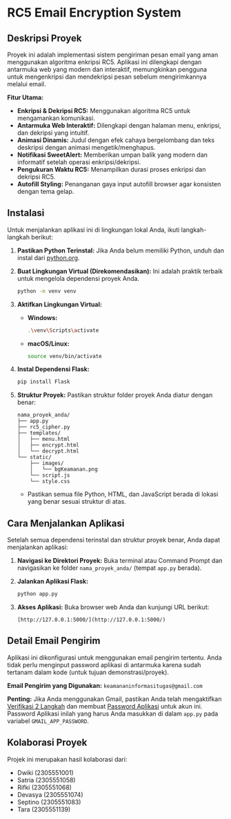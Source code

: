 # RC5 Email Encryption System

## Deskripsi Proyek
Proyek ini adalah implementasi sistem pengiriman pesan email yang aman menggunakan algoritma enkripsi RC5. Aplikasi ini dilengkapi dengan antarmuka web yang modern dan interaktif, memungkinkan pengguna untuk mengenkripsi dan mendekripsi pesan sebelum mengirimkannya melalui email.

**Fitur Utama:**
* **Enkripsi & Dekripsi RC5:** Menggunakan algoritma RC5 untuk mengamankan komunikasi.
* **Antarmuka Web Interaktif:** Dilengkapi dengan halaman menu, enkripsi, dan dekripsi yang intuitif.
* **Animasi Dinamis:** Judul dengan efek cahaya bergelombang dan teks deskripsi dengan animasi mengetik/menghapus.
* **Notifikasi SweetAlert:** Memberikan umpan balik yang modern dan informatif setelah operasi enkripsi/dekripsi.
* **Pengukuran Waktu RC5:** Menampilkan durasi proses enkripsi dan dekripsi RC5.
* **Autofill Styling:** Penanganan gaya input autofill browser agar konsisten dengan tema gelap.

## Instalasi

Untuk menjalankan aplikasi ini di lingkungan lokal Anda, ikuti langkah-langkah berikut:

1.  **Pastikan Python Terinstal:**
    Jika Anda belum memiliki Python, unduh dan instal dari [python.org](https://www.python.org/).

2.  **Buat Lingkungan Virtual (Direkomendasikan):**
    Ini adalah praktik terbaik untuk mengelola dependensi proyek Anda.
    ```bash
    python -m venv venv
    ```

3.  **Aktifkan Lingkungan Virtual:**
    * **Windows:**
        ```bash
        .\venv\Scripts\activate
        ```
    * **macOS/Linux:**
        ```bash
        source venv/bin/activate
        ```

4.  **Instal Dependensi Flask:**
    ```bash
    pip install Flask
    ```

5.  **Struktur Proyek:**
    Pastikan struktur folder proyek Anda diatur dengan benar:
    ```
    nama_proyek_anda/
    ├── app.py
    ├── rc5_cipher.py
    ├── templates/
    │   ├── menu.html
    │   ├── encrypt.html
    │   └── decrypt.html
    └── static/
        ├── images/
        │   └── bgKeamanan.png 
        └── script.js           
        └── style.css           
    ```
    * Pastikan semua file Python, HTML, dan JavaScript berada di lokasi yang benar sesuai struktur di atas.

## Cara Menjalankan Aplikasi

Setelah semua dependensi terinstal dan struktur proyek benar, Anda dapat menjalankan aplikasi:

1.  **Navigasi ke Direktori Proyek:**
    Buka terminal atau Command Prompt dan navigasikan ke folder `nama_proyek_anda/` (tempat `app.py` berada).

2.  **Jalankan Aplikasi Flask:**
    ```bash
    python app.py
    ```

3.  **Akses Aplikasi:**
    Buka browser web Anda dan kunjungi URL berikut:
    ```
    [http://127.0.0.1:5000/](http://127.0.0.1:5000/)
    ```

## Detail Email Pengirim

Aplikasi ini dikonfigurasi untuk menggunakan email pengirim tertentu. Anda tidak perlu menginput password aplikasi di antarmuka karena sudah tertanam dalam kode (untuk tujuan demonstrasi/proyek).

**Email Pengirim yang Digunakan:**
`keamananinformasitugas@gmail.com`

**Penting:** Jika Anda menggunakan Gmail, pastikan Anda telah mengaktifkan [Verifikasi 2 Langkah](https://support.google.com/accounts/answer/185834) dan membuat [Password Aplikasi](https://support.google.com/accounts/answer/185834?hl=id#apppasswords) untuk akun ini. Password Aplikasi inilah yang harus Anda masukkan di dalam `app.py` pada variabel `GMAIL_APP_PASSWORD`.

## Kolaborasi Proyek

Projek ini merupakan hasil kolaborasi dari:
* Dwiki (2305551001)
* Satria (2305551058)
* Rifki (2305551068)
* Devasya (2305551074)
* Septino (2305551083)
* Tara (2305551139)